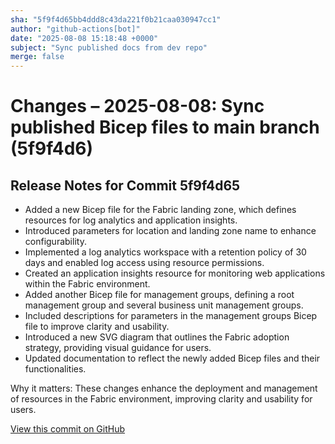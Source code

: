 ```yaml
---
sha: "5f9f4d65bb4ddd8c43da221f0b21caa030947cc1"
author: "github-actions[bot]"
date: "2025-08-08 15:18:48 +0000"
subject: "Sync published docs from dev repo"
merge: false
---
```


# Changes – 2025-08-08: Sync published Bicep files to main branch (5f9f4d6)

## Release Notes for Commit 5f9f4d65

- Added a new Bicep file for the Fabric landing zone, which defines resources for log analytics and application insights.
- Introduced parameters for location and landing zone name to enhance configurability.
- Implemented a log analytics workspace with a retention policy of 30 days and enabled log access using resource permissions.
- Created an application insights resource for monitoring web applications within the Fabric environment.
- Added another Bicep file for management groups, defining a root management group and several business unit management groups.
- Included descriptions for parameters in the management groups Bicep file to improve clarity and usability.
- Introduced a new SVG diagram that outlines the Fabric adoption strategy, providing visual guidance for users.
- Updated documentation to reflect the newly added Bicep files and their functionalities.

Why it matters: These changes enhance the deployment and management of resources in the Fabric environment, improving clarity and usability for users.

[View this commit on GitHub](https://github.com/TheTrustedAdvisor/FabricAdoptionFramework/commit/5f9f4d65bb4ddd8c43da221f0b21caa030947cc1)
